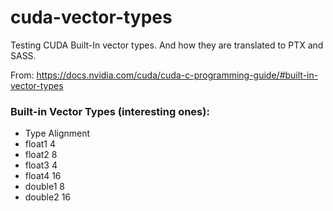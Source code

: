 # cuda-vector-types
Testing CUDA Built-In vector types. And how they are translated to PTX and SASS.

From: https://docs.nvidia.com/cuda/cuda-c-programming-guide/#built-in-vector-types

### Built-in Vector Types (interesting ones):
- Type    Alignment
- float1	4
- float2	8
- float3	4
- float4	16
- double1	8
- double2	16
